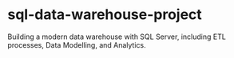 # sql-data-warehouse-project
Building a modern data warehouse with SQL Server, including ETL processes, Data Modelling, and Analytics.

